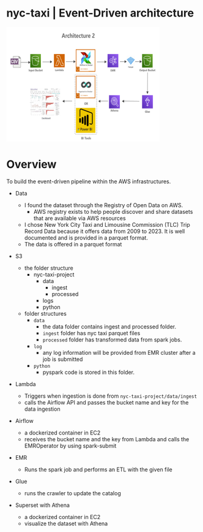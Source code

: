 # nyc-taxi | Event-Driven architecture

<img src="./images/architecture.png" alt="Image Description" width="400" height="300">


# Overview

To build the event-driven pipeline within the AWS infrastructures.

- Data
    - I found the dataset through the Registry of Open Data on AWS.
        - AWS registry exists to help people discover and share datasets that are available via AWS resources
    - I chose New York City Taxi and Limousine Commission (TLC) Trip Record Data because it offers data from 2009 to 2023. It is well documented and is provided in a parquet format.
    - The data is offered in a parquet format
    
    
- S3
    - the folder structure
        - nyc-taxi-project
            - data
                - ingest
                - processed
            - logs
            - python
    - folder structures
        - `data`
            - the data folder contains ingest and processed folder.
            - `ingest` folder has nyc taxi parquet files
            - `processed` folder has transformed data from spark jobs.
        - `log`
            - any log information will be provided from EMR cluster after a job is submitted
        - `python`
            - pyspark code is stored in this folder.
        
- Lambda
    - Triggers when ingestion is done from `nyc-taxi-project/data/ingest`
    - calls the Airflow API and passes the bucket name and key for the data ingestion
- Airflow
    - a dockerized container in EC2
    - receives the bucket name and the key from Lambda and calls the EMROperator by using spark-submit
- EMR
    - Runs the spark job and performs an ETL with the given file
- Glue
    - runs the crawler to update the catalog
- Superset with Athena
    - a dockerized container in EC2
    - visualize the dataset with Athena

